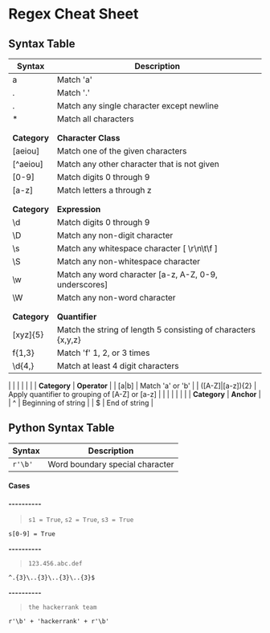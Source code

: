 # Regex Cheat Sheet

## Syntax Table
| **Syntax** | **Description** |
|---|---|
| a | Match 'a' |
| \. | Match '.' |
| . | Match any single character except newline |
| * | Match all characters |
| | |
| | |
| **Category** | **Character Class** |
| [aeiou] | Match one of the given characters |
| [^aeiou] | Match any other character that is not given |
| [0-9] | Match digits 0 through 9 |
| [a-z] | Match letters a through z |
| | |
| | |
| **Category** | **Expression** |
| \d | Match digits 0 through 9 |
| \D | Match any non-digit character |
| \s | Match any whitespace character [ \r\n\t\f ] |
| \S | Match any non-whitespace character |
| \w | Match any word character [a-z, A-Z, 0-9, underscores] |
| \W | Match any non-word character |
| | |
| | |
| **Category** | **Quantifier** |
| [xyz]{5} | Match the string of length 5 consisting of characters {x,y,z}|
| f{1,3} | Match 'f' 1, 2, or 3 times |
| \d{4,} | Match at least 4 digit characters |

| | |
| | |
| **Category** | **Operator** |
| [a\|b] | Match 'a' or 'b' |
| ([A-Z]\|[a-z]){2} | Apply quantifier to grouping of [A-Z] or [a-z] |
| | |
| | |
| **Category** | **Anchor** |
| ^ | Beginning of string |
| $ | End of string |

## Python Syntax Table
| Syntax | Description |
| --- | --- |
| `r'\b'` | Word boundary special character |

#### Cases
**----------**
> `s1 = True`, `s2 = True`, `s3 = True`
```regex
s[0-9] = True
```

**----------**
> `123.456.abc.def`
```regex
^.{3}\..{3}\..{3}\..{3}$
```

**----------**
> `the hackerrank team`
```regex
r'\b' + 'hackerrank' + r'\b'
```
